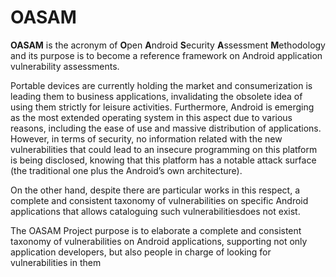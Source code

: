 # OASAM

**OASAM** is the acronym of **O**pen **A**ndroid **S**ecurity **A**ssessment **M**ethodology and its purpose is to become a reference framework on Android application vulnerability assessments.


Portable devices are currently holding the market and consumerization is leading them to business applications, invalidating the obsolete idea of using them strictly for leisure activities. Furthermore, Android is emerging as the most extended operating system in this aspect due to various reasons, including the ease of use and massive distribution of applications. However, in terms of security, no information related with the new vulnerabilities that could lead to an insecure programming on this platform is being disclosed, knowing that this platform has a notable attack surface (the traditional one plus the Android’s own architecture).

On the other hand, despite there are particular works in this respect, a complete and consistent taxonomy of vulnerabilities on specific Android applications that allows cataloguing such vulnerabilitiesdoes not exist.

The OASAM Project purpose is to elaborate a complete and consistent taxonomy of vulnerabilities on Android applications, supporting not only application developers, but also people in charge of looking for vulnerabilities in them
